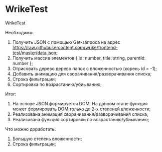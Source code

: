 # WrikeTest
WrikeTest

Необходимо: 
1) Получить JSON с помощью Get-запроса на адрес https://raw.githubusercontent.com/wrike/frontend-test/master/data.json;
2) Получить массив элементов { id: number, title: string, parentId: number };
3) Отрисовать дерево дерево папок с вложенностью (корень id = -1);
4) Добавить анимацию для сворачивания/разворачивания списка;
5) Строка фильтрации;
6) Сортировка по возрастанию/убиыванию;

Итог: 
1) На основе JSON формируется DOM. На данном этапе функция может формировать DOM только до 2-х степеней вложенности;
2) Реализована анимация сворачивания/разворачивания списка;
3) Реализована функция сортировки по возрастанию/убиыванию;

Что можно доработать: 
1) Большую степень вложенности;
2) Строка фильтрации;
